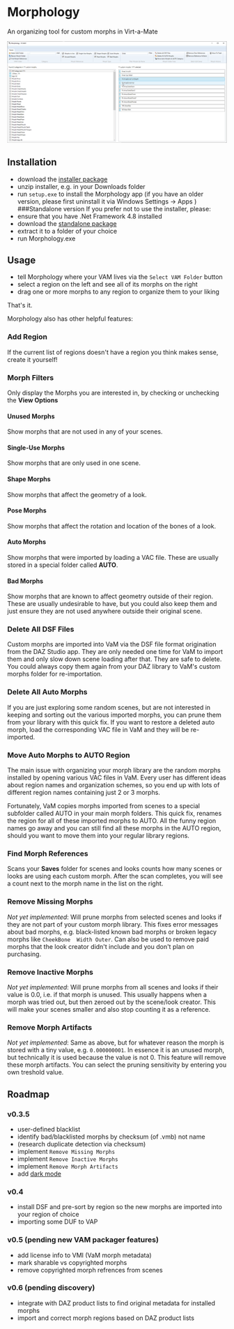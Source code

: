 # Morphology
An organizing tool for custom morphs in Virt-a-Mate

![Morphology Screenshot](Screenshot.PNG)

## Installation
- download the [installer package](https://github.com/morph1sm/morphology/releases/download/0.3/Morphology.v3.0.zip)
- unzip installer, e.g. in your Downloads folder
- run `setup.exe` to install the Morphology app (if you have an older version, please first uninstall it via Windows Settings -> Apps )
###Standalone version
If you prefer not to use the installer, please:
- ensure that you have .Net Framework 4.8 installed
- download the [standalone package](https://github.com/morph1sm/morphology/releases/download/0.3/Morphology.v3.0.standalone.zip)
- extract it to a folder of your choice
- run Morphology.exe

## Usage
- tell Morphology where your VAM lives via the `Select VAM Folder` button
- select a region on the left and see all of its morphs on the right
- drag one or more morphs to any region to organize them to your liking

That's it.

Morphology also has other helpful features:

### Add Region
If the current list of regions doesn't have a region you think makes sense, create it yourself!

### Morph Filters
Only display the Morphs you are interested in, by checking or unchecking the **View Options**

#### Unused Morphs
Show morphs that are not used in any of your scenes.

#### Single-Use Morphs
Show morphs that are only used in one scene.

#### Shape Morphs
Show morphs that affect the geometry of a look.

#### Pose Morphs
Show morphs that affect the rotation and location of the bones of a look.

#### Auto Morphs
Show morphs that were imported by loading a VAC file. These are usually stored in a special folder called **AUTO**.

#### Bad Morphs
Show morphs that are known to affect geometry outside of their region. These are usually undesirable to have, but you could also keep them and just ensure they are not used anywhere outside their original scene.

### Delete All DSF Files
Custom morphs are imported into VaM via the DSF file format origination from the DAZ Studio app. They are only needed one time for VaM to import them and only slow down scene loading after that. They are safe to delete. You could always copy them again from your DAZ library to VaM's custom morphs folder for re-importation.

### Delete All Auto Morphs
If you are just exploring some random scenes, but are not interested in keeping and sorting out the various imported morphs, you can prune them from your library with this quick fix. If you want to restore a deleted auto morph, load the corresponding VAC file in VaM and they will be re-imported.

### Move Auto Morphs to AUTO Region
The main issue with organizing your morph library are the random morphs installed by opening various VAC files in VaM. Every user has different ideas about region names and organization schemes, so you end up with lots of different region names containing just 2 or 3 morphs.

Fortunately, VaM copies morphs imported from scenes to a special subfolder called AUTO in your main morph folders. This quick fix, renames the region for all of these imported morphs to AUTO. All the funny region names go away and you can still find all these morphs in the AUTO region, should you want to move them into your regular library regions.

### Find Morph References
Scans your **Saves** folder for scenes and looks counts how many scenes or looks are using each custom morph. After the scan completes, you will see a count next to the morph name in the list on the right.

### Remove Missing Morphs
*Not yet implemented*: Will prune morphs from selected scenes and looks if they are not part of your custom morph library. This fixes error messages about bad morphs, e.g. black-listed known bad morphs or broken legacy morphs like `CheekBone  Width Outer`. Can also be used to remove paid morphs that the look creator didn't include and you don't plan on purchasing.

### Remove Inactive Morphs
*Not yet implemented*: Will prune morphs from all scenes and looks if their value is 0.0, i.e. if that morph is unused. This usually happens when a morph was tried out, but then zeroed out by the scene/look creator. This will make your scenes smaller and also stop counting it as a reference.

### Remove Morph Artifacts
*Not yet implemented*: Same as above, but for whatever reason the morph is stored with a tiny value, e.g. `0.000000001`. In essence it is an unused morph, but technically it is used because the value is not 0. This feature will remove these morph artifacts. You can select the pruning sensitivity by entering you own treshold value.

## Roadmap
### v0.3.5
- user-defined blacklist
- identify bad/blacklisted morphs by checksum (of .vmb) not name
- (research duplicate detection via checksum)
- implement `Remove Missing Morphs`
- implement `Remove Inactive Morphs`
- implement `Remove Morph Artifacts`
- add [dark mode](https://www.codeproject.com/Articles/442856/Visual-Studio-2012-Metro-Styles-for-WPF)
### v0.4
- install DSF and pre-sort by region so the new morphs are imported into your region of choice
- importing some DUF to VAP

### v0.5 (pending new VAM packager features)
- add license info to VMI (VaM morph metadata)
- mark sharable vs copyrighted morphs
- remove copyrighted morph refrences from scenes

### v0.6 (pending discovery)
- integrate with DAZ product lists to find original metadata for installed morphs
- import and correct morph regions based on DAZ product lists
